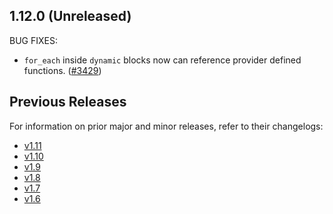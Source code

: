 ## 1.12.0 (Unreleased)

BUG FIXES:

* `for_each` inside `dynamic` blocks now can reference provider defined functions. ([#3429](https://github.com/opentofu/opentofu/issues/3429))

## Previous Releases

For information on prior major and minor releases, refer to their changelogs:

- [v1.11](https://github.com/opentofu/opentofu/blob/v1.11/CHANGELOG.md)
- [v1.10](https://github.com/opentofu/opentofu/blob/v1.10/CHANGELOG.md)
- [v1.9](https://github.com/opentofu/opentofu/blob/v1.9/CHANGELOG.md)
- [v1.8](https://github.com/opentofu/opentofu/blob/v1.8/CHANGELOG.md)
- [v1.7](https://github.com/opentofu/opentofu/blob/v1.7/CHANGELOG.md)
- [v1.6](https://github.com/opentofu/opentofu/blob/v1.6/CHANGELOG.md)
